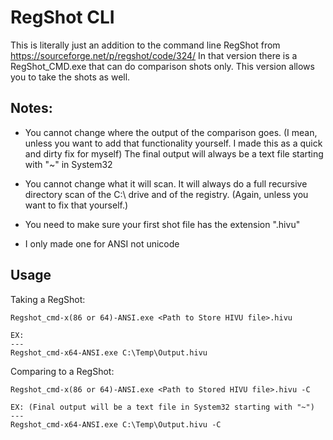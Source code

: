 # RegShot CLI
This is literally just an addition to the command line RegShot from https://sourceforge.net/p/regshot/code/324/
In that version there is a RegShot_CMD.exe that can do comparison shots only.
This version allows you to take the shots as well.

## Notes:
- You cannot change where the output of the comparison goes. (I mean, unless you want to add that functionality yourself. I made this as a quick and dirty fix for myself) The final output will always be a text file starting with "~" in System32

- You cannot change what it will scan. It will always do a full recursive directory scan of the C:\ drive and of the registry. (Again, unless you want to fix that yourself.)

- You need to make sure your first shot file has the extension ".hivu"

- I only made one for ANSI not unicode

## Usage
Taking a RegShot:
```
Regshot_cmd-x(86 or 64)-ANSI.exe <Path to Store HIVU file>.hivu

EX:
---
Regshot_cmd-x64-ANSI.exe C:\Temp\Output.hivu
```


Comparing to a RegShot:
```
Regshot_cmd-x(86 or 64)-ANSI.exe <Path to Stored HIVU file>.hivu -C

EX: (Final output will be a text file in System32 starting with "~")
---
Regshot_cmd-x64-ANSI.exe C:\Temp\Output.hivu -C
```
